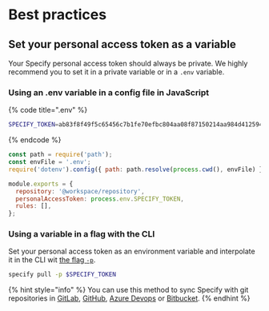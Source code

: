 # Best practices

## Set your personal access token as a variable

Your Specify personal access token should always be private. We highly recommend you to set it in a private variable or in a `.env` variable.

### Using an .env variable in a config file in JavaScript

{% code title=".env" %}
```bash
SPECIFY_TOKEN=ab83f8f49f5c65456c7b1fe70efbc804aa08f87150214aa984d4125945ed8283bash
```
{% endcode %}

```javascript
const path = require('path');
const envFile = '.env';
require('dotenv').config({ path: path.resolve(process.cwd(), envFile) });

module.exports = {
  repository: '@workspace/repository',
  personalAccessToken: process.env.SPECIFY_TOKEN,
  rules: [],
};
```

### Using a variable in a flag with the CLI

Set your personal access token as an environment variable and interpolate it in the CLI wit [the flag `-p`](https://specify.gitbook.io/specify-documentation/usage/cli#p-personal-access-token).

```bash
specify pull -p $SPECIFY_TOKEN
```

{% hint style="info" %}
You can use this method to sync Specify with git repositories in [GitLab](https://specifyapp.com/blog/specify-to-gitlab#creating-the-merge-request), [GitHub](https://specifyapp.com/blog/how-to-pull-design-tokens-from-several-specify-repositories-on-github#how-to-use-this-workflow-in-github), [Azure Devops](https://specifyapp.com/blog/specify-to-azure) or [Bitbucket](https://specifyapp.com/blog/specify-to-bitbucket).
{% endhint %}
